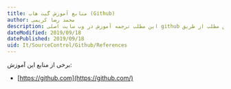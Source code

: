 ```yaml
---
title: منابع آموزش گیت هاب (Github)  
author: محمد رضا کریمی  
description: این مطلب ترجمه آموزش در وب سایت اصلی github بوده و با کمی تغییرات و جمع آوری در اختیار شما قرار گرفته است. در صورت نیاز شما می توانید برای اصلاحات و بهتر شدن کیفیت این مطلب از طریق github با ما همکاری نمایید.
dateModified: 2019/09/18   
datePublished: 2019/09/18  
uid: It/SourceControl/Github/References  
---
```


برخی از منابع این آموزش:

* [https://github.com](https://github.com/)
